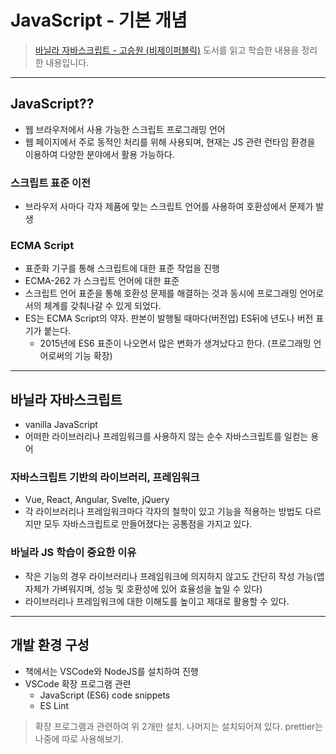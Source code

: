 # JavaScript - 기본 개념

> [바닐라 자바스크립트 - 고승원 (비제이퍼블릭)](http://www.yes24.com/Product/Goods/105608999) 도서를 읽고 학습한 내용을 정리한 내용입니다.

---

## JavaScript??

- 웹 브라우저에서 사용 가능한 스크립트 프로그래밍 언어
- 웹 페이지에서 주로 동적인 처리를 위해 사용되며, 현재는 JS 관련 런타임 환경을 이용하여 다양한 분야에서 활용 가능하다.

### 스크립트 표준 이전

- 브라우저 사마다 각자 제품에 맞는 스크립트 언어를 사용하여 호환성에서 문제가 발생

### ECMA Script

- 표준화 기구를 통해 스크립트에 대한 표준 작업을 진행
- ECMA-262 가 스크립트 언어에 대한 표준
- 스크립트 언어 표준을 통해 호환성 문제를 해결하는 것과 동시에 프로그래밍 언어로서의 체계를 갖춰나갈 수 있게 되었다.
- ES는 ECMA Script의 약자. 판본이 발행될 때마다(버전업) ES뒤에 년도나 버전 표기가 붙는다.
  - 2015년에 ES6 표준이 나오면서 많은 변화가 생겨났다고 한다. (프로그래밍 언어로써의 기능 확장)

---

## 바닐라 자바스크립트

- vanilla JavaScript
- 어떠한 라이브러리나 프레임워크를 사용하지 않는 순수 자바스크립트를 일컫는 용어

### 자바스크립트 기반의 라이브러리, 프레임워크

- Vue, React, Angular, Svelte, jQuery
- 각 라이브러리나 프레임워크마다 각자의 철학이 있고 기능을 적용하는 방법도 다르지만 모두 자바스크립트로 만들어졌다는 공통점을 가지고 있다.

### 바닐라 JS 학습이 중요한 이유

- 작은 기능의 경우 라이브러리나 프레임워크에 의지하지 않고도 간단히 작성 가능(앱 자체가 가벼워지며, 성능 및 호환성에 있어 효율성을 높일 수 있다)
- 라이브러리나 프레임워크에 대한 이해도를 높이고 제대로 활용할 수 있다.

---

## 개발 환경 구성

- 책에서는 VSCode와 NodeJS를 설치하여 진행
- VSCode 확장 프로그램 관련
  - JavaScript (ES6) code snippets
  - ES Lint

> 확장 프로그램과 관련하여 위 2개만 설치. 나머지는 설치되어져 있다. prettier는 나중에 따로 사용해보기.